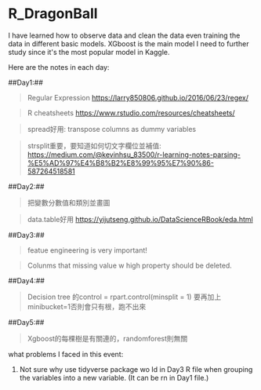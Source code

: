# R_DragonBall

I have learned how to observe data and clean the data even training the data in different basic models. XGboost is the main model I need to further study since it's the most popular model in Kaggle.

Here are the notes in each day:

##Day1:##
>Regular Expression
https://larry850806.github.io/2016/06/23/regex/

>R cheatsheets
https://www.rstudio.com/resources/cheatsheets/

>spread好用: transpose columns as dummy variables

>strsplit重要，要知道如何切文字欄位並補值: 
https://medium.com/@kevinhsu_83500/r-learning-notes-parsing-%E5%AD%97%E4%B8%B2%E8%99%95%E7%90%86-587264518581

##Day2:##
>把變數分數值和類別並畫圖

>data.table好用
https://yijutseng.github.io/DataScienceRBook/eda.html

##Day3:##
>featue engineering is very important!

>Colunms that missing value w high property should be deleted.

##Day4:##
>Decision tree 的control = rpart.control(minsplit = 1) 要再加上minibucket=1否則會只有根，跑不出來

##Day5:##
>Xgboost的每棵樹是有關連的，randomforest則無關

what problems I faced in this event:
1. Not sure why use tidyverse package wo Id in Day3 R file when grouping the variables into a new variable. (It can be rn in Day1 file.)  
